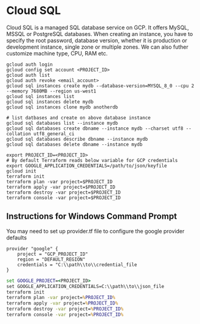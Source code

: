 # Cloud SQL

Cloud SQL is a managed SQL database service on GCP. It offers MySQL, MSSQL or PostgreSQL databases. When creating an instance, you have to specify the root password, database version, whether it is production or development instance, single zone or multiple zones. We can also futher customize machine type, CPU, RAM etc.


```shell
gcloud auth login
gcloud config set account <PROJECT_ID>
gcloud auth list
gcloud auth revoke <email_account>
gcloud sql instances create mydb --database-version=MYSQL_8_0 --cpu 2 --memory 7680MB --region us-west1 
gcloud sql instances list
gcloud sql instances delete mydb
gcloud sql instances clone mydb anotherdb

# list datbases and create on above database instance
gcloud sql databases list --instance mydb
gcloud sql databases create dbname --instance mydb --charset utf8 --collation utf8_general_ci
gcloud sql databases describe dbname --instance mydb
gcloud sql databases delete dbname --instance mydb

```

```shell
export PROJECT_ID=<PROJECT_ID>
# By default Terraform reads below variable for GCP credentials
export GOOGLE_APPLICATION_CREDENTIALS=/path/to/json/keyfile
gcloud init
terraform init
terraform plan -var project=$PROJECT_ID
terraform apply -var project=$PROJECT_ID
terraform destroy -var project=$PROJECT_ID
terraform console -var project=$PROJECT_ID
```

## Instructions for Windows Command Prompt

You may need to set up provider.tf file to configure the google provider defaults

```terraform-ls
provider "google" {
    project = "GCP_PROJECT_ID"
    region = "DEFAULT_REGION"
    credentials = "C:\\path\\to\\credential_file
}
```

```cmd
set GOOGLE_PROJECT=<PROJECT_ID>
set GOOGLE_APPLICATION_CREDENTIALS=C:\\path\\to\\json_file
terraform init
terraform plan -var project=%PROJECT_ID%
terraform apply -var project=%PROJECT_ID%
terraform destroy -var project=%PROJECT_ID%
terraform console -var project=%PROJECT_ID%
```